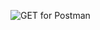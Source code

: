 ![GET for Postman](https://github.com/user-attachments/assets/55726ef2-eaf0-43a4-a4a8-4af837522f63)
